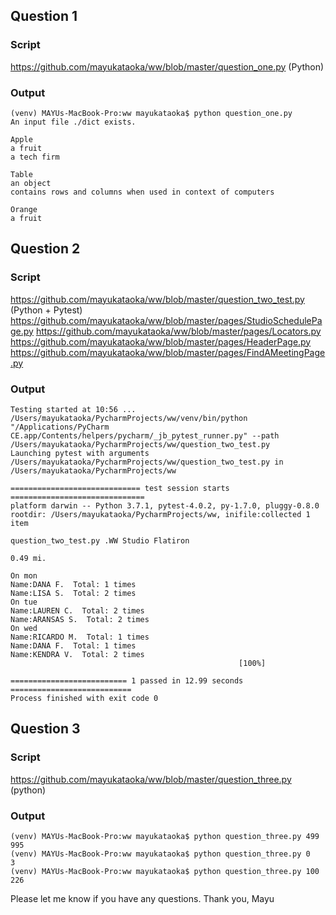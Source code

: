 

## Question 1 

### Script
https://github.com/mayukataoka/ww/blob/master/question_one.py (Python)

### Output

```
(venv) MAYUs-MacBook-Pro:ww mayukataoka$ python question_one.py 
An input file ./dict exists.

Apple
a fruit
a tech firm

Table
an object
contains rows and columns when used in context of computers

Orange
a fruit

```

## Question 2 
### Script
https://github.com/mayukataoka/ww/blob/master/question_two_test.py (Python + Pytest)
https://github.com/mayukataoka/ww/blob/master/pages/StudioSchedulePage.py
https://github.com/mayukataoka/ww/blob/master/pages/Locators.py
https://github.com/mayukataoka/ww/blob/master/pages/HeaderPage.py
https://github.com/mayukataoka/ww/blob/master/pages/FindAMeetingPage.py

### Output

```
Testing started at 10:56 ...
/Users/mayukataoka/PycharmProjects/ww/venv/bin/python "/Applications/PyCharm CE.app/Contents/helpers/pycharm/_jb_pytest_runner.py" --path /Users/mayukataoka/PycharmProjects/ww/question_two_test.py
Launching pytest with arguments /Users/mayukataoka/PycharmProjects/ww/question_two_test.py in /Users/mayukataoka/PycharmProjects/ww

============================= test session starts ==============================
platform darwin -- Python 3.7.1, pytest-4.0.2, py-1.7.0, pluggy-0.8.0
rootdir: /Users/mayukataoka/PycharmProjects/ww, inifile:collected 1 item

question_two_test.py .WW Studio Flatiron

0.49 mi.

On mon
Name:DANA F.  Total: 1 times
Name:LISA S.  Total: 2 times
On tue
Name:LAUREN C.  Total: 2 times
Name:ARANSAS S.  Total: 2 times
On wed
Name:RICARDO M.  Total: 1 times
Name:DANA F.  Total: 1 times
Name:KENDRA V.  Total: 2 times
                                                   [100%]

========================== 1 passed in 12.99 seconds ===========================
Process finished with exit code 0

```

## Question 3
### Script
https://github.com/mayukataoka/ww/blob/master/question_three.py (python)

### Output

```
(venv) MAYUs-MacBook-Pro:ww mayukataoka$ python question_three.py 499
995
(venv) MAYUs-MacBook-Pro:ww mayukataoka$ python question_three.py 0
3
(venv) MAYUs-MacBook-Pro:ww mayukataoka$ python question_three.py 100
226

```

Please let me know if you have any questions. 
Thank you,
Mayu
